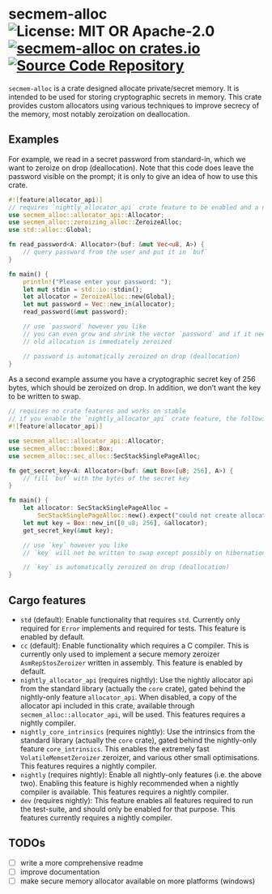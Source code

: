 # secmem-alloc ![License: MIT OR Apache-2.0](https://img.shields.io/badge/license-MIT%20OR%20Apache--2.0-blue) [![secmem-alloc on crates.io](https://img.shields.io/crates/v/secmem-alloc)](https://crates.io/crates/secmem-alloc) [![Source Code Repository](https://img.shields.io/badge/Code-On%20GitHub-blue?logo=GitHub)](https://github.com/niluxv/secmem-alloc)

`secmem-alloc` is a crate designed allocate private/secret memory. It is intended to be used for storing cryptographic secrets in memory. This crate provides custom allocators using various techniques to improve secrecy of the memory, most notably zeroization on deallocation.


## Examples

For example, we read in a secret password from standard-in, which we want to zeroize on drop (deallocation). Note that this code does leave the password visible on the prompt; it is only to give an idea of how to use this crate.


```rust
#![feature(allocator_api)]
// requires `nightly_allocator_api` crate feature to be enabled and a nightly compiler
use secmem_alloc::allocator_api::Allocator;
use secmem_alloc::zeroizing_alloc::ZeroizeAlloc;
use std::alloc::Global;

fn read_password<A: Allocator>(buf: &mut Vec<u8, A>) {
    // query password from the user and put it in `buf`
}

fn main() {
    println!("Please enter your password: ");
    let mut stdin = std::io::stdin();
    let allocator = ZeroizeAlloc::new(Global);
    let mut password = Vec::new_in(allocator);
    read_password(&mut password);

    // use `password` however you like
    // you can even grow and shrink the vector `password` and if it needs to be reallocated, the
    // old allocation is immediately zeroized

    // password is automatically zeroized on drop (deallocation)
}
```

As a second example assume you have a cryptographic secret key of 256 bytes, which should be zeroized on drop. In addition, we don’t want the key to be written to swap.


```rust
// requires no crate features and works on stable
// if you enable the `nightly_allocator_api` crate feature, the following line is necessary
#![feature(allocator_api)]

use secmem_alloc::allocator_api::Allocator;
use secmem_alloc::boxed::Box;
use secmem_alloc::sec_alloc::SecStackSinglePageAlloc;

fn get_secret_key<A: Allocator>(buf: &mut Box<[u8; 256], A>) {
    // fill `buf` with the bytes of the secret key
}

fn main() {
    let allocator: SecStackSinglePageAlloc =
        SecStackSinglePageAlloc::new().expect("could not create allocator");
    let mut key = Box::new_in([0_u8; 256], &allocator);
    get_secret_key(&mut key);

    // use `key` however you like
    // `key` will not be written to swap except possibly on hibernation

    // `key` is automatically zeroized on drop (deallocation)
}
```


## Cargo features

 - `std` (default): Enable functionality that requires `std`. Currently only required for `Error` implements and required for tests. This feature is enabled by default.
 - `cc` (default): Enable functionality which requires a C compiler. This is currently only used to implement a secure memory zeroizer `AsmRepStosZeroizer` written in assembly. This feature is enabled by default.
 - `nightly_allocator_api` (requires nightly): Use the nightly allocator api from the standard library (actually the `core` crate), gated behind the nightly-only feature `allocator_api`. When disabled, a copy of the allocator api included in this crate, available through `secmem_alloc::allocator_api`, will be used. This features requires a nightly compiler.
 - `nightly_core_intrinsics` (requires nightly): Use the intrinsics from the standard library (actually the `core` crate), gated behind the nightly-only feature `core_intrinsics`. This enables the extremely fast `VolatileMemsetZeroizer` zeroizer, and various other small optimisations. This features requires a nightly compiler.
 - `nightly` (requires nightly): Enable all nightly-only features (i.e. the above two). Enabling this feature is highly recommended when a nightly compiler is available. This features requires a nightly compiler.
 - `dev` (requires nightly): This feature enables all features required to run the test-suite, and should only be enabled for that purpose. This features currently requires a nightly compiler.


## TODOs
 - [ ] write a more comprehensive readme
 - [ ] improve documentation
 - [ ] make secure memory allocator available on more platforms (windows)
